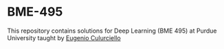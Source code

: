 # BME-495
This repository contains solutions for Deep Learning (BME 495) at Purdue University taught by [Eugenio Culurciello](https://engineering.purdue.edu/C-BRIC/biographies/eugenio-culurciello)
